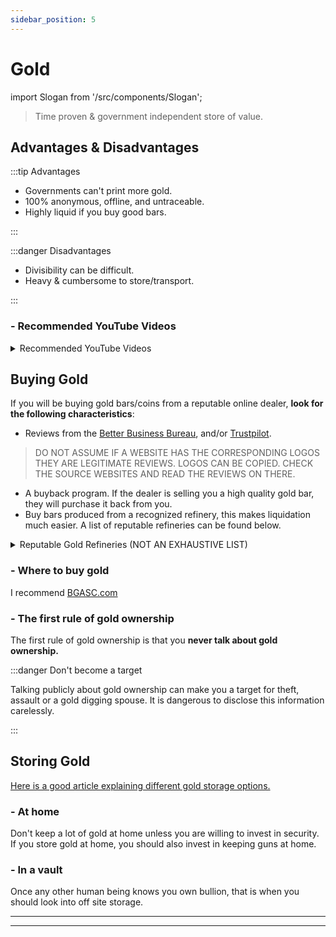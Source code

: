 ```yaml
---
sidebar_position: 5
---
```


# Gold

import Slogan from '/src/components/Slogan';

>Time proven & government independent store of value.

## Advantages & Disadvantages

:::tip Advantages

- Governments can't print more gold.
- 100% anonymous, offline, and untraceable.
- Highly liquid if you buy good bars.

:::

:::danger Disadvantages

- Divisibility can be difficult.
- Heavy & cumbersome to store/transport.

:::

### - Recommended YouTube Videos

<details>
  <summary>Recommended YouTube Videos</summary>

- [Hidden Secrets of Money Series](https://www.youtube.com/playlist?list=PLE88E9ICdipidHkTehs1VbFzgwrq1jkUJ)

<iframe width="600" height="333" src="https://www.youtube.com/embed/1Dg3Vxx1iIU" title="YouTube video player" frameborder="0" allow="accelerometer; autoplay; clipboard-write; encrypted-media; gyroscope; picture-in-picture" allowfullscreen></iframe>    
<iframe width="600" height="333" src="https://www.youtube.com/embed/UH6VFKVx08c" title="YouTube video player" frameborder="0" allow="accelerometer; autoplay; clipboard-write; encrypted-media; gyroscope; picture-in-picture" allowfullscreen></iframe>

</details>

## Buying Gold

If you will be buying gold bars/coins from a reputable online dealer, **look for the following characteristics**:
- Reviews from the [Better Business Bureau](https://www.bbb.org/), and/or [Trustpilot](https://www.trustpilot.com/). 
>DO NOT ASSUME IF A WEBSITE HAS THE CORRESPONDING LOGOS THEY ARE LEGITIMATE REVIEWS. LOGOS CAN BE COPIED. CHECK THE SOURCE WEBSITES AND READ THE REVIEWS ON THERE.
- A buyback program. If the dealer is selling you a high quality gold bar, they will purchase it back from you.
- Buy bars produced from a recognized refinery, this makes liquidation much easier. A list of reputable refineries can be found below.

<details>
  <summary>Reputable Gold Refineries (NOT AN EXHAUSTIVE LIST)</summary>

- Johnson Matthey
- PAMP Suisse
- Valcambi Suisse
- Royal Canadian Mint
- Perth Mint Australia
- Sunshine Minting, Inc
- Republic Metals

</details>

### - Where to buy gold

I recommend [BGASC.com](https://www.bgasc.com/)

### - The first rule of gold ownership

The first rule of gold ownership is that you **never talk about gold ownership.** 

:::danger Don't become a target

Talking publicly about gold ownership can make you a target for theft, assault or a gold digging spouse. It is dangerous to disclose this information carelessly.

:::

## Storing Gold

[Here is a good article explaining different gold storage options.](https://www.usmoneyreserve.com/blog/how-to-store-gold-silver/#:~:text=Rather%20than%20storing%20them%20in,be%20on%20the%20safe%20side.)

### - At home

Don't keep a lot of gold at home unless you are willing to invest in security. If you store gold at home, you should also invest in keeping guns at home.

### - In a vault

Once any other human being knows you own bullion, that is when you should look into off site storage.

---
<Slogan/>

---